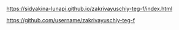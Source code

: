  https://sidyakina-lunapi.github.io/zakrivayuschiy-teg-f/index.html

 https://github.com/username/zakrivayuschiy-teg-f
